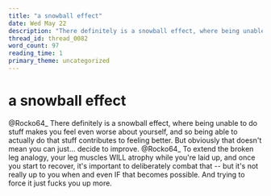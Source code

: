 ```yaml
---
title: "a snowball effect"
date: Wed May 22
description: "There definitely is a snowball effect, where being unable to do stuff makes you feel even worse about yourself, and so being able to actually do that stuff..."
thread_id: thread_0082
word_count: 97
reading_time: 1
primary_theme: uncategorized
---
```


# a snowball effect

@Rocko64_ There definitely is a snowball effect, where being unable to do stuff makes you feel even worse about yourself, and so being able to actually do that stuff contributes to feeling better. But obviously that doesn't mean you can just... decide to improve. @Rocko64_ To extend the broken leg analogy, your leg muscles WILL atrophy while you're laid up, and once you start to recover, it's important to deliberately combat that -- but it's not really up to you when and even IF that becomes possible. And trying to force it just fucks you up more.